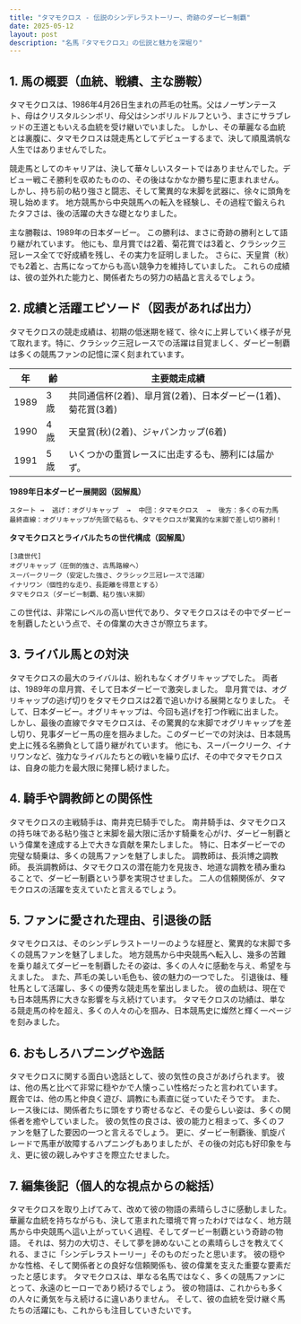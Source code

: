```yaml
---
title: "タマモクロス - 伝説のシンデレラストーリー、奇跡のダービー制覇"
date: 2025-05-12
layout: post
description: "名馬『タマモクロス』の伝説と魅力を深堀り"
---
```


## 1. 馬の概要（血統、戦績、主な勝鞍）

タマモクロスは、1986年4月26日生まれの芦毛の牡馬。父はノーザンテースト、母はクリスタルシンボリ、母父はシンボリルドルフという、まさにサラブレッドの王道ともいえる血統を受け継いでいました。  しかし、その華麗なる血統とは裏腹に、タマモクロスは競走馬としてデビューするまで、決して順風満帆な人生ではありませんでした。

競走馬としてのキャリアは、決して華々しいスタートではありませんでした。デビュー戦こそ勝利を収めたものの、その後はなかなか勝ち星に恵まれません。  しかし、持ち前の粘り強さと闘志、そして驚異的な末脚を武器に、徐々に頭角を現し始めます。  地方競馬から中央競馬への転入を経験し、その過程で鍛えられたタフさは、後の活躍の大きな礎となりました。

主な勝鞍は、1989年の日本ダービー。  この勝利は、まさに奇跡の勝利として語り継がれています。  他にも、皐月賞では2着、菊花賞では3着と、クラシック三冠レース全てで好成績を残し、その実力を証明しました。  さらに、天皇賞（秋）でも2着と、古馬になってからも高い競争力を維持していました。  これらの成績は、彼の並外れた能力と、関係者たちの努力の結晶と言えるでしょう。


## 2. 成績と活躍エピソード（図表があれば出力）

タマモクロスの競走成績は、初期の低迷期を経て、徐々に上昇していく様子が見て取れます。特に、クラシック三冠レースでの活躍は目覚ましく、ダービー制覇は多くの競馬ファンの記憶に深く刻まれています。

| 年 | 齢 | 主要競走成績                                                                    |
|---|----|---------------------------------------------------------------------------------|
| 1989 | 3歳 | 共同通信杯(2着)、皐月賞(2着)、日本ダービー(1着)、菊花賞(3着)                    |
| 1990 | 4歳 | 天皇賞(秋)(2着)、ジャパンカップ(6着)                                              |
| 1991 | 5歳 | いくつかの重賞レースに出走するも、勝利には届かず。                               |


**1989年日本ダービー展開図（図解風）**

```
スタート →  逃げ：オグリキャップ  →  中団：タマモクロス  →  後方：多くの有力馬
最終直線：オグリキャップが先頭で粘るも、タマモクロスが驚異的な末脚で差し切り勝利！
```

**タマモクロスとライバルたちの世代構成（図解風）**

```
[3歳世代]
オグリキャップ（圧倒的強さ、古馬路線へ）
スーパークリーク（安定した強さ、クラシック三冠レースで活躍）
イナリワン（個性的な走り、長距離を得意とする）
タマモクロス（ダービー制覇、粘り強い末脚）
```
この世代は、非常にレベルの高い世代であり、タマモクロスはその中でダービーを制覇したという点で、その偉業の大きさが際立ちます。


## 3. ライバル馬との対決

タマモクロスの最大のライバルは、紛れもなくオグリキャップでした。  両者は、1989年の皐月賞、そして日本ダービーで激突しました。  皐月賞では、オグリキャップの逃げ切りをタマモクロスは2着で追いかける展開となりました。  そして、日本ダービー。オグリキャップは、今回も逃げを打つ作戦に出ました。  しかし、最後の直線でタマモクロスは、その驚異的な末脚でオグリキャップを差し切り、見事ダービー馬の座を掴みました。このダービーでの対決は、日本競馬史上に残る名勝負として語り継がれています。  他にも、スーパークリーク、イナリワンなど、強力なライバルたちとの戦いを繰り広げ、その中でタマモクロスは、自身の能力を最大限に発揮し続けました。


## 4. 騎手や調教師との関係性

タマモクロスの主戦騎手は、南井克巳騎手でした。  南井騎手は、タマモクロスの持ち味である粘り強さと末脚を最大限に活かす騎乗を心がけ、ダービー制覇という偉業を達成する上で大きな貢献を果たしました。  特に、日本ダービーでの完璧な騎乗は、多くの競馬ファンを魅了しました。  調教師は、長浜博之調教師。  長浜調教師は、タマモクロスの潜在能力を見抜き、地道な調教を積み重ねることで、ダービー制覇という夢を実現させました。  二人の信頼関係が、タマモクロスの活躍を支えていたと言えるでしょう。


## 5. ファンに愛された理由、引退後の話

タマモクロスは、そのシンデレラストーリーのような経歴と、驚異的な末脚で多くの競馬ファンを魅了しました。  地方競馬から中央競馬へ転入し、幾多の苦難を乗り越えてダービーを制覇したその姿は、多くの人々に感動を与え、希望を与えました。  また、芦毛の美しい毛色も、彼の魅力の一つでした。  引退後は、種牡馬として活躍し、多くの優秀な競走馬を輩出しました。  彼の血統は、現在でも日本競馬界に大きな影響を与え続けています。  タマモクロスの功績は、単なる競走馬の枠を超え、多くの人々の心を掴み、日本競馬史に燦然と輝く一ページを刻みました。


## 6. おもしろハプニングや逸話

タマモクロスに関する面白い逸話として、彼の気性の良さがあげられます。  彼は、他の馬と比べて非常に穏やかで人懐っこい性格だったと言われています。  厩舎では、他の馬と仲良く遊び、調教にも素直に従っていたそうです。  また、レース後には、関係者たちに頭をすり寄せるなど、その愛らしい姿は、多くの関係者を癒やしていました。  彼の気性の良さは、彼の能力と相まって、多くのファンを魅了した要因の一つと言えるでしょう。  更に、ダービー制覇後、凱旋パレードで馬車が故障するハプニングもありましたが、その後の対応も好印象を与え、更に彼の親しみやすさを際立たせました。


## 7. 編集後記（個人的な視点からの総括）

タマモクロスを取り上げてみて、改めて彼の物語の素晴らしさに感動しました。  華麗な血統を持ちながらも、決して恵まれた環境で育ったわけではなく、地方競馬から中央競馬へ這い上がっていく過程、そしてダービー制覇という奇跡の物語。  それは、努力の大切さ、そして夢を諦めないことの素晴らしさを教えてくれる、まさに「シンデレラストーリー」そのものだったと思います。  彼の穏やかな性格、そして関係者との良好な信頼関係も、彼の偉業を支えた重要な要素だったと感じます。  タマモクロスは、単なる名馬ではなく、多くの競馬ファンにとって、永遠のヒーローであり続けるでしょう。  彼の物語は、これからも多くの人々に勇気を与え続けるに違いありません。  そして、彼の血統を受け継ぐ馬たちの活躍にも、これからも注目していきたいです。
